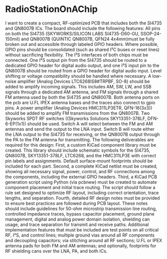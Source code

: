 # RadioStationOnAChip
I want to create a compact, RF-optimized PCB that includes both the SI4735 and QN8007B ICs. The board should include the following features:
All pins on both the SI4735 (SKYWORKS/SILICON LABS SI4735-D60-GU, SSOP-24-150mil) and QN8007B (QUINTIC QN8007B, QFN24 4x4mm)must be fully broken out and accessible through labeled GPIO headers. Where possible, GPIO pins should be consolidated (such as shared I²C buses or reset lines) without sacrificing flexibility.
The I²S interfaces of both chips must be connected. One I²S output pin from the SI4735 should be routed to a dedicated GPIO header for digital audio output, and one I²S input pin to the QN8007B should be routed from a GPIO header for digital audio input. Level shifting or voltage compatibility should be handled where necessary.
A low-noise amplifier (Analog Devices LTC6268IS8#TRPBF, SO-8) should be added to amplify incoming signals. This includes AM, SW, LW, and SSB signals through a dedicated AM antenna, and FM signals through a shared FM antenna used by both the SI4735 and QN8007B. Both antenna ports on the pcb are U.FL IPEX antenna bases and the traces also connect to gpio pins.
A power amplifier (Analog Devices HMC311LP3ETR, QFN-16(3x3)) should be added to amplify FM transmissions from the QN8007B.
Two Skyworks SPDT RF switches ((Skyworks Solutions SKY13351-378LF, DFN-6-EP(1x1)) should be used. Switch A will select between the FM and AM antennas and send the output to the LNA input. Switch B will route either the LNA output to the SI4735 for receiving, or the QN8007B output through the PA to the FM antenna for transmitting.
The following deliverables are required for this design:
First, a custom KiCad component library must be created. This library should include schematic symbols for the SI4735, QN8007B, SKY13351-378LF, LTC6268, and the HMC311LP3E with correct pin labels and assignments. Default surface-mount footprints should be included for each part.
Second, a complete KiCad netlist must be created, showing all necessary signal, power, control, and RF connections among the components, including the external GPIO headers.
Third, a KiCad PCB generation script using Python (via pcbnew) must be created to automate component placement and initial trace routing. The script should follow a rule set designed to optimize RF layout, including correct orientation, trace lengths, and separation.
Fourth, detailed RF design notes must be provided to ensure best practices are followed during PCB layout. These notes should include guidelines for 50-ohm microstrip transmission line routing, controlled impedance traces, bypass capacitor placement, ground plane management, digital and analog power domain isolation, shielding can usage, and trace separation for transmit and receive paths.
Additional implementation features that must be included are test points on all critical RF, I²S, and control lines; multiple ground vias around all RF components and decoupling capacitors; via stitching around all RF sections; U.FL or IPEX antenna pads for both FM and AM antennas; and optionally, footprints for RF shielding cans over the LNA, PA, and both ICs.
